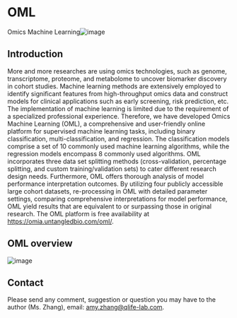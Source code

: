 # OML
Omics Machine Learning![image]([https://github.com/zhanglei0103/OML/assets/25969070/e98c3d7e-38fa-429e-949a-55ba4098585b](https://github.com/zhanglei0103/OML/blob/main/OML_logo/OML_Logo.png))

## Introduction
More and more researches are using omics technologies, such as genome, transcriptome, proteome, and metabolome to uncover biomarker discovery in cohort studies. Machine learning methods are extensively employed to identify significant features from high-throughput omics data and construct models for clinical applications such as early screening, risk prediction, etc. The implementation of machine learning is limited due to the requirement of a specialized professional experience. Therefore, we have developed Omics Machine Learning (OML), a comprehensive and user-friendly online platform for supervised machine learning tasks, including binary classification, multi-classification, and regression. The classification models comprise a set of 10 commonly used machine learning algorithms, while the regression models encompass 8 commonly used algorithms. OML incorporates three data set splitting methods (cross-validation, percentage splitting, and custom training/validation sets) to cater different research design needs. Furthermore, OML offers thorough analysis of model performance interpretation outcomes. By utilizing four publicly accessible large cohort datasets, re-processing in OML with detailed parameter settings, comparing comprehensive interpretations for model performance, OML yield results that are equivalent to or surpassing those in original research. The OML platform is free availability at https://omia.untangledbio.com/oml/. 

## OML overview
![image]([https://user-images.githubusercontent.com/54032059/209771596-e247cc5b-d9f1-498a-804d-f3d6359063ca.png](https://github.com/zhanglei0103/OML/blob/main/OML_logo/Figure1.png))


## Contact
Please send any comment, suggestion or question you may have to the author (Ms. Zhang), email: amy.zhang@qlife-lab.com.
